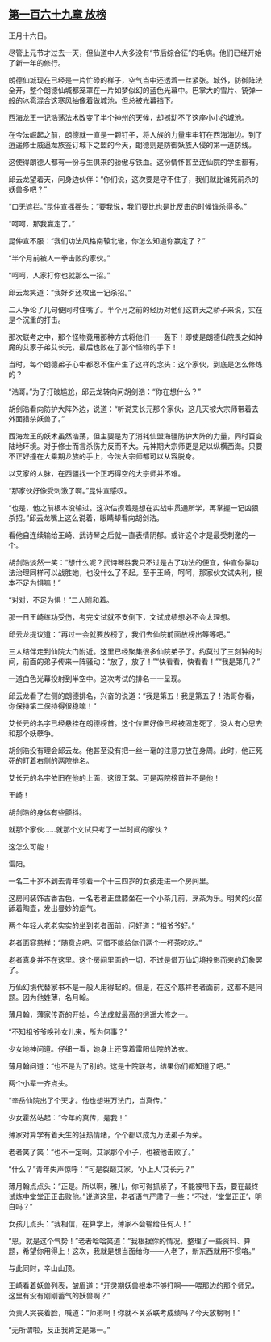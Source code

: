 ## [第一百六十九章 放榜](https://www.xxbiquge.com/11_11207/5463594.html)


  正月十六日。

  尽管上元节才过去一天，但仙道中人大多没有“节后综合征”的毛病。他们已经开始了新一年的修行。

  朗德仙城现在已经是一片忙碌的样子，空气当中还透着一丝紧张。城外，防御阵法全开，整个朗德仙城都笼罩在一片如梦似幻的蓝色光幕中。巴掌大的雪片、铳弹一般的冰雹混合这寒风抽像着做城池，但总被光幕挡下。

  西海龙王一记浩荡法术改变了半个神州的天候，却撼动不了这座小小的城池。

  在今法崛起之前，朗德就一直是一颗钉子，将人族的力量牢牢钉在西海海边。到了逍遥修士威逼龙族签订城下之盟的今天，朗德则是防御妖族入侵的第一道防线。

  这使得朗德人都有一份与生俱来的骄傲与铁血。这份情怀甚至连仙院的学生都有。

  邱云龙望着天，问身边伙伴：“你们说，这次要是守不住了，我们就比谁死前杀的妖兽多吧？”

  “口无遮拦。”昆仲宣摇摇头：“要我说，我们要比也是比反击的时候谁杀得多。”

  “呵呵，那我赢定了。”

  昆仲宣不服：“我们功法风格南辕北辙，你怎么知道你赢定了？”

  “半个月前被人一拳击败的家伙。”

  “呵呵，人家打你也就那么一招。”

  邱云龙笑道：“我好歹还攻出一记杀招。”

  二人争论了几句便同时住嘴了。半个月之前的经历对他们这群天之骄子来说，实在是个沉重的打击。

  那次联考之中，那个怪物竟用那种方式将他们一一轰下！即使是朗德仙院畏之如神魔的艾家子弟艾长元，最后也败在了那个怪物的手下！

  当时，每个朗德弟子心中都忍不住产生了这样的念头：这个家伙，到底是怎么修炼的？

  “浩哥。”为了打破尴尬，邱云龙转向问胡剑浩：“你在想什么？”

  胡剑浩看向防护大阵外边，说道：“听说艾长元那个家伙，这几天被大宗师带着去外面猎杀妖兽了。”

  西海龙王的妖术虽然浩荡，但主要是为了消耗仙盟海疆防护大阵的力量，同时百变陆地环境。对于修士而言杀伤力反而不大。元神期大宗师更是足以纵横西海。只要不正好撞在大乘期龙族的手上，今法大宗师都可以从容脱身。

  以艾家的人脉，在西疆找一个正巧得空的大宗师并不难。

  “那家伙好像受刺激了啊。”昆仲宣感叹。

  “也是，他之前根本没输过。这次估摸着是想在实战中贯通所学，再掌握一记凶狠杀招。”邱云龙嘴上这么说着，眼睛却看向胡剑浩。

  看他自连续输给王崎、武诗琴之后就一直表情阴郁。或许这个才是最受刺激的一个。

  胡剑浩淡然一笑：“想什么呢？武诗琴胜我只不过是占了功法的便宜，仲宣你靠功法治理同样可以战胜她，也没什么了不起。至于王崎，呵呵，那家伙文试失利，根本不足为惧嘛！”

  “对对，不足为惧！”二人附和着。

  那一日王崎练功受伤，考完文试就不支倒下，文试成绩想必不会太理想。

  邱云龙提议道：“再过一会就要放榜了，我们去仙院前面放榜出等等吧。”

  三人结伴走到仙院大门附近。这里已经聚集很多仙院弟子了。约莫过了三刻钟的时间，前面的弟子传来一阵骚动：“放了，放了！”“快看看，快看看！”“我是第几？”

  一道白色光幕投射到半空中。这次考试的排名一一呈现。

  邱云龙看了左侧的朗德排名，兴奋的说道：“我是第五！我是第五了！浩哥你看，你保持第二保持得很稳嘛！”

  艾长元的名字已经悬挂在朗德榜首。这个位置好像已经被固定死了，没人有心思去和那个妖孽争。

  胡剑浩没有理会邱云龙。他甚至没有把一丝一毫的注意力放在身周。此时，他正死死的盯着右侧的两院排名。

  艾长元的名字依旧在他的上面，这很正常。可是两院榜首并不是他！

  王崎！

  胡剑浩的身体有些颤抖。

  就那个家伙……就那个文试只考了一半时间的家伙？

  这怎么可能！

  雷阳。

  一名二十岁不到去青年领着一个十三四岁的女孩走进一个房间里。

  这房间装饰古香古色，一名老者正盘膝坐在一个小茶几前，烹茶为乐。明黄的火苗舔着陶壶，发出曼妙的烟气。

  两个年轻人老老实实的坐到老者面前，问好道：“祖爷爷好。”

  老者面容慈祥：“随意点吧。可惜不能给你们两个一杯茶吃吃。”

  老者真身并不在这里。这个房间里面的一切，不过是借万仙幻境投影而来的幻象罢了。

  万仙幻境代替家书不是一般人用得起的。但是，在这个慈祥老者面前，这都不是问题。因为他姓薄，名月翰。

  薄月翰，薄家传奇的开始，今法成就最高的逍遥大修之一。

  “不知祖爷爷唤孙女儿来，所为何事？”

  少女地神问道。仔细一看，她身上还穿着雷阳仙院的法衣。

  薄月翰问道：“也不是为了别的。这是十院联考，结果你们都知道了吧。”

  两个小辈一齐点头。

  “辛岳仙院出了个天才。他也想进万法门，当真传。”

  少女霍然站起：“今年的真传，是我！”

  薄家对算学有着天生的狂热情绪，个个都以成为万法弟子为荣。

  老者笑了笑：“也不一定啊。艾家那个小子，也被他击败了。”

  “什么？”青年失声惊呼：“可是裂巅艾家，‘小上人’艾长元？”

  薄月翰点点头：“正是。所以啊，雅儿，你可得抓紧了，不能被甩下去，要在最终试炼中堂堂正正击败他。”说道这里，老者语气严肃了一些：“不过，‘堂堂正正’，明白吗？”

  女孩儿点头：“我相信，在算学上，薄家不会输给任何人！”

  “恩，就是这个气势！”老者哈哈笑道：“我根据你的情况，整理了一些资料、算题，希望你用得上！这次，我就是想当面给你——人老了，新东西就用不惯咯。”

  与此同时，辛山山顶。

  王崎看着妖兽列表，皱眉道：“开灵期妖兽根本不够打啊——喂那边的那个师兄，这里有没有刚刚蓄气的妖兽啊？”

  负责人哭丧着脸，喊道：“师弟啊！你就不关系联考成绩吗？今天放榜啊！”

  “无所谓啦，反正我肯定是第一。”

